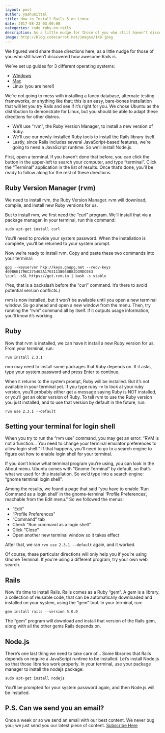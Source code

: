 ```yaml
---
layout: post
author: yashumittal
title: How to Install Rails 5 on Linux
date: 2017-08-23 03:00:00
categories: code ruby-on-rails
description: As a little nudge for those of you who still haven't discovered how awesome Rails is, here's how to install Rails 5 on Linux.
image: http://blog.codecarrot.net/images/148.jpeg
---
```


We figured we’d share those directions here, as a little nudge for those of you who still haven’t discovered how awesome Rails is.

We’ve set up guides for 3 different operating systems:

*  [Windows](/installing-rails-5-windows)
*  [Mac](/installing-rails-5-mac/)
*  Linux (you are here!)

We’re not going to mess with installing a fancy database, alternate testing frameworks, or anything like that; this is an easy, bare-bones installation that will let you try Rails and see if it’s right for you. We chose Ubuntu as the distribution to demonstrate for Linux, but you should be able to adapt these directions for other distros.

*  We’ll use “rvm”, the Ruby Version Manager, to install a new version of Ruby.
*  We’ll use our newly-installed Ruby tools to install the Rails library itself.
*  Lastly, since Rails includes several JavaScript-based features, we’re going to need a JavaScript runtime. So we’ll install Node.js.

First, open a terminal. If you haven’t done that before, you can click the button in the upper-left to search your computer, and type “terminal”. Click the “Terminal” application in the list of results. Once that’s done, you’ll be ready to follow along for the rest of these directions.

## Ruby Version Manager (rvm)

We need to install rvm, the Ruby Version Manager. rvm will download, compile, and install new Ruby versions for us.

But to install rvm, we first need the “curl” program. We’ll install that via a package manager. In your terminal, run this command:

`sudo apt-get install curl`

You’ll need to provide your system password. When the installation is complete, you’ll be returned to your system prompt.

Now we’re ready to install rvm. Copy and paste these two commands into your terminal:

```
gpg --keyserver hkp://keys.gnupg.net --recv-keys 409B6B1796C275462A1703113804BB82D39DC0E3
\curl -sSL https://get.rvm.io | bash -s stable
```

(Yes, that is a backslash before the “curl” command. It’s there to avoid potential version conflicts.)

rvm is now installed, but it won’t be available until you open a new terminal window. So go ahead and open a new window from the menu. Then, try running the “rvm” command all by itself. If it outputs usage information, you’ll know it’s working.

## Ruby

Now that rvm is installed, we can have it install a new Ruby version for us. From your terminal, run:

`rvm install 2.3.1`

rvm may need to install some packages that Ruby depends on. If it asks, type your system password and press Enter to continue.

When it returns to the system prompt, Ruby will be installed. But it’s not available in your terminal yet. If you type ruby -v to look at your ruby version, you’ll probably either get a message saying Ruby is NOT installed, or you’ll get an older version of Ruby. To tell rvm to use the Ruby version you just installed, and to use that version by default in the future, run:

`rvm use 2.3.1 --default`

## Setting your terminal for login shell

When you try to run the “rvm use” command, you may get an error: “RVM is not a function… You need to change your terminal emulator preferences to allow login shell.” If that happens, you’ll need to go to a search engine to figure out how to enable login shell for your terminal.

If you don’t know what terminal program you’re using, you can look in the About menu. Ubuntu comes with “Gnome Terminal” by default, so that’s what we used for this installation. So we’d type into a search engine: “gnome terminal login shell”.

Among the results, we found a page that said “you have to enable ‘Run Command as a login shell’ in the gnome-terminal ‘Profile Preferences’, reachable from the Edit menu.” So we followed the menus:

*  “Edit”
*  “Profile Preferences”
*  “Command” tab
*  Check “Run command as a login shell”
*  Click “Close”
*  Open another new terminal window so it takes effect

After that, we ran `rvm use 2.3.1 --default` again, and it worked.

Of course, these particular directions will only help you if you’re using Gnome Terminal. If you’re using a different program, try your own web search.

## Rails

Now it’s time to install Rails. Rails comes as a Ruby “gem”. A gem is a library, a collection of reusable code, that can be automatically downloaded and installed on your system, using the “gem” tool. In your terminal, run:

`gem install rails --version 5.0.0`

The “gem” program will download and install that version of the Rails gem, along with all the other gems Rails depends on.

## Node.js

There’s one last thing we need to take care of… Some libraries that Rails depends on require a JavaScript runtime to be installed. Let’s install Node.js so that those libraries work properly. In your terminal, use your package manager to install the nodejs package:

`sudo apt-get install nodejs`

You’ll be prompted for your system password again, and then Node.js will be installed.

## P.S. Can we send you an email?

Once a week or so we send an email with our best content. We never bug you; we just send you our latest piece of content. <a href="#subscribe">Subscribe Here</a>
